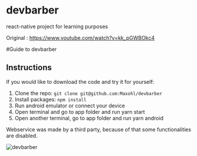 # devbarber
react-native project for learning purposes

Original : https://www.youtube.com/watch?v=kk_pGWBOkc4

#Guide to devbarber

## Instructions

If you would like to download the code and try it for yourself:

1. Clone the repo: `git clone git@github.com:Maxohl/devbarber`
2. Install packages: `npm install`
3. Run android emulator or connect your device
4. Open terminal and go to app folder and run yarn start
5. Open another terminal, go to app folder and run yarn android

Webservice was made by a third party, because of that some functionalities are disabled.


![devbarber](https://user-images.githubusercontent.com/98130601/158176925-ec2198a4-0855-483b-a62f-4c73c0d3a0a4.gif)

